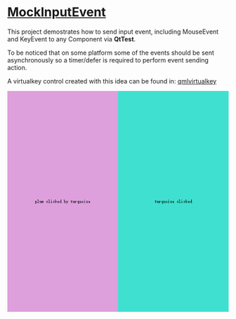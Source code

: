 [MockInputEvent](./main.qml)
============================

This project demostrates how to send input event, including MouseEvent and KeyEvent to any Component via **QtTest**.

To be noticed that on some platform some of the events should be sent asynchronously so a timer/defer is required to perform event sending action.

A virtualkey control created with this idea can be found in: [qmlvirtualkey](https://github.com/MidoriYakumo/qmlvirtualkey)

![](./main.0.png)
